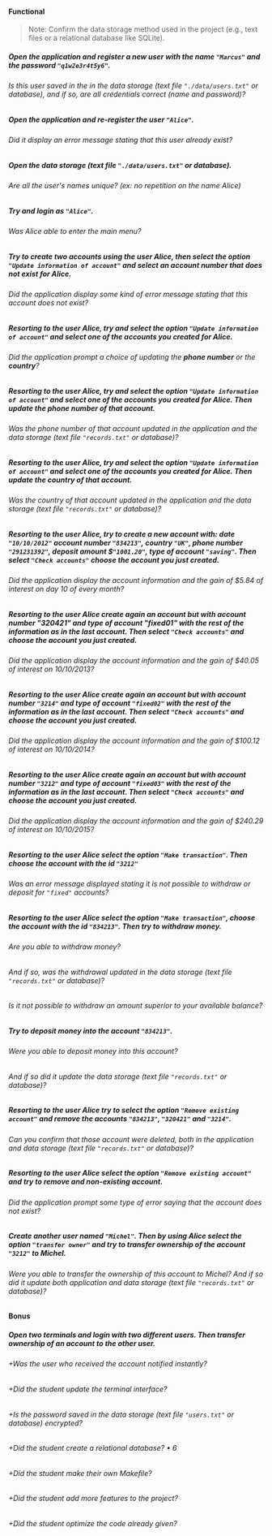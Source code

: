 #### Functional

> Note: Confirm the data storage method used in the project (e.g., text files or a relational database like SQLite).

##### Open the application and register a new user with the name `"Marcus"` and the password `"q1w2e3r4t5y6"`.

###### Is this user saved in the in the data storage (text file `"./data/users.txt"` or database), and if so, are all credentials correct (name and password)?

##### Open the application and re-register the user `"Alice"`.

###### Did it display an error message stating that this user already exist?

##### Open the data storage (text file `"./data/users.txt"` or database).

###### Are all the user's names unique? (ex: no repetition on the name Alice)

##### Try and login as `"Alice"`.

###### Was Alice able to enter the main menu?

##### Try to create two accounts using the user Alice, then select the option `"Update information of account"` and select an account number that does not exist for Alice.

###### Did the application display some kind of error message stating that this account does not exist?

##### Resorting to the user Alice, try and select the option `"Update information of account"` and select one of the accounts you created for Alice.

###### Did the application prompt a choice of updating the **phone number** or the **country**?

##### Resorting to the user Alice, try and select the option `"Update information of account"` and select one of the accounts you created for Alice. Then update the phone number of that account.

###### Was the phone number of that account updated in the application and the data storage (text file `"records.txt"` or database)?

##### Resorting to the user Alice, try and select the option `"Update information of account"` and select one of the accounts you created for Alice. Then update the country of that account.

###### Was the country of that account updated in the application and the data storage (text file `"records.txt"` or database)?

##### Resorting to the user Alice, try to create a new account with: date `"10/10/2012"` account number `"834213"`, country `"UK"`, phone number `"291231392"`, deposit amount $`"1001.20"`, type of account `"saving"`. Then select `"Check accounts"` choose the account you just created.

###### Did the application display the account information and the gain of $5.84 of interest on day 10 of every month?

##### Resorting to the user Alice create again an account but with account number "320421" and type of account "fixed01" with the rest of the information as in the last account. Then select `"Check accounts"` and choose the account you just created.

###### Did the application display the account information and the gain of $40.05 of interest on 10/10/2013?

##### Resorting to the user Alice create again an account but with account number `"3214"` and type of account `"fixed02"` with the rest of the information as in the last account. Then select `"Check accounts"` and choose the account you just created.

###### Did the application display the account information and the gain of $100.12 of interest on 10/10/2014?

##### Resorting to the user Alice create again an account but with account number `"3212"` and type of account `"fixed03"` with the rest of the information as in the last account. Then select `"Check accounts"` and choose the account you just created.

###### Did the application display the account information and the gain of $240.29 of interest on 10/10/2015?

##### Resorting to the user Alice select the option `"Make transaction"`. Then choose the account with the id `"3212"`

###### Was an error message displayed stating it is not possible to withdraw or deposit for `"fixed"` accounts?

##### Resorting to the user Alice select the option `"Make transaction"`, choose the account with the id `"834213"`. Then try to withdraw money.

###### Are you able to withdraw money?

###### And if so, was the withdrawal updated in the data storage (text file `"records.txt"` or database)?

###### Is it not possible to withdraw an amount superior to your available balance?

##### Try to deposit money into the account `"834213"`.

###### Were you able to deposit money into this account?

###### And if so did it update the data storage (text file `"records.txt"` or database)?

##### Resorting to the user Alice try to select the option `"Remove existing account"` and remove the accounts `"834213"`, `"320421"` and `"3214"`.

###### Can you confirm that those account were deleted, both in the application and data storage (text file `"records.txt"` or database)?

##### Resorting to the user Alice select the option `"Remove existing account"` and try to remove and non-existing account.

###### Did the application prompt some type of error saying that the account does not exist?

##### Create another user named `"Michel"`. Then by using Alice select the option `"transfer owner"` and try to transfer ownership of the account `"3212"` to Michel.

###### Were you able to transfer the ownership of this account to Michel? And if so did it update both application and data storage (text file `"records.txt"` or database)?

#### Bonus

##### Open two terminals and login with two different users. Then transfer ownership of an account to the other user.

###### +Was the user who received the account notified instantly?

###### +Did the student update the terminal interface?

###### +Is the password saved in the data storage (text file `"users.txt"` or database) encrypted?

###### +Did the student create a relational database? • 6

###### +Did the student make their own Makefile?

###### +Did the student add more features to the project?

###### +Did the student optimize the code already given?
